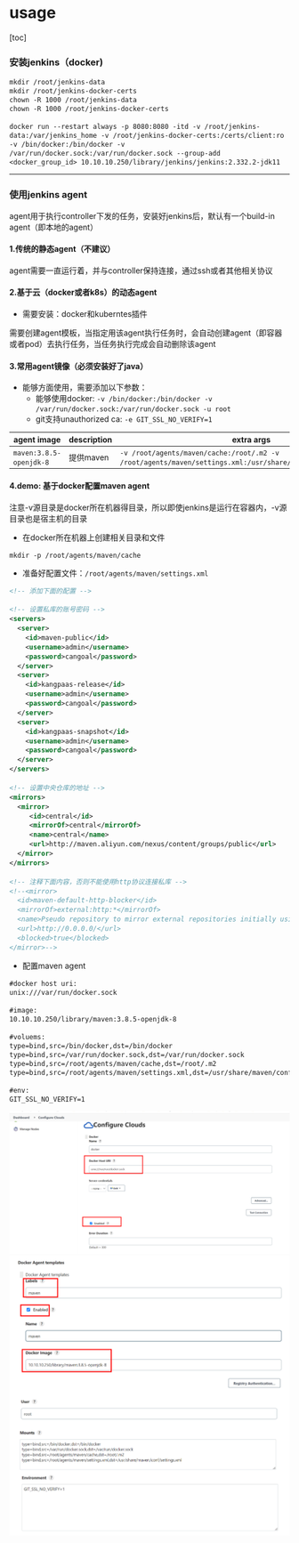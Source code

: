 # usage

[toc]

### 安装jenkins（docker)

```shell
mkdir /root/jenkins-data
mkdir /root/jenkins-docker-certs
chown -R 1000 /root/jenkins-data
chown -R 1000 /root/jenkins-docker-certs

docker run --restart always -p 8080:8080 -itd -v /root/jenkins-data:/var/jenkins_home -v /root/jenkins-docker-certs:/certs/client:ro -v /bin/docker:/bin/docker -v /var/run/docker.sock:/var/run/docker.sock --group-add <docker_group_id> 10.10.10.250/library/jenkins/jenkins:2.332.2-jdk11
```

***

### 使用jenkins agent

agent用于执行controller下发的任务，安装好jenkins后，默认有一个build-in agent（即本地的agent）

#### 1.传统的静态agent（不建议）
agent需要一直运行着，并与controller保持连接，通过ssh或者其他相关协议

#### 2.基于云（docker或者k8s）的动态agent
* 需要安装：docker和kuberntes插件

需要创建agent模板，当指定用该agent执行任务时，会自动创建agent（即容器或者pod）去执行任务，当任务执行完成会自动删除该agent

#### 3.常用agent镜像（必须安装好了java）

* 能够方面使用，需要添加以下参数：
  * 能够使用docker: `-v /bin/docker:/bin/docker -v /var/run/docker.sock:/var/run/docker.sock -u root`
  * git支持unauthorized ca: `-e GIT_SSL_NO_VERIFY=1`

|agent image|description|extra args|env|
|-|-|-|-|
|`maven:3.8.5-openjdk-8`|提供maven|`-v /root/agents/maven/cache:/root/.m2 -v /root/agents/maven/settings.xml:/usr/share/maven/conf/settings.xml`||

#### 4.demo: 基于docker配置maven agent
注意-v源目录是docker所在机器得目录，所以即使jenkins是运行在容器内，-v源目录也是宿主机的目录

* 在docker所在机器上创建相关目录和文件
```shell
mkdir -p /root/agents/maven/cache
```
* 准备好配置文件：`/root/agents/maven/settings.xml`
```xml
<!-- 添加下面的配置 -->

<!-- 设置私库的账号密码 -->
<servers>
  <server>
    <id>maven-public</id>
    <username>admin</username>
    <password>cangoal</password>
  </server>
  <server>
    <id>kangpaas-release</id>
    <username>admin</username>
    <password>cangoal</password>
  </server>
  <server>
    <id>kangpaas-snapshot</id>
    <username>admin</username>
    <password>cangoal</password>
  </server>
</servers>

<!-- 设置中央仓库的地址 -->
<mirrors>
  <mirror>
     <id>central</id>
     <mirrorOf>central</mirrorOf>
     <name>central</name>
     <url>http://maven.aliyun.com/nexus/content/groups/public</url>
  </mirror>
</mirrors>

<!-- 注释下面内容，否则不能使用http协议连接私库 -->
<!--<mirror>
  <id>maven-default-http-blocker</id>
  <mirrorOf>external:http:*</mirrorOf>
  <name>Pseudo repository to mirror external repositories initially using HTTP.</name>
  <url>http://0.0.0.0/</url>
  <blocked>true</blocked>
</mirror>-->
```

* 配置maven agent
```shell
#docker host uri:
unix:///var/run/docker.sock

#image:
10.10.10.250/library/maven:3.8.5-openjdk-8

#voluems:
type=bind,src=/bin/docker,dst=/bin/docker
type=bind,src=/var/run/docker.sock,dst=/var/run/docker.sock
type=bind,src=/root/agents/maven/cache,dst=/root/.m2
type=bind,src=/root/agents/maven/settings.xml,dst=/usr/share/maven/conf/settings.xml

#env:
GIT_SSL_NO_VERIFY=1
```
![](./imgs/deploy_01.png)
![](./imgs/deploy_02.png)
